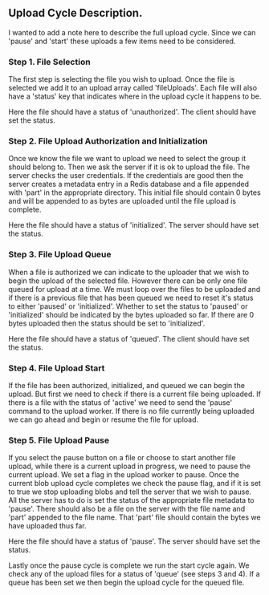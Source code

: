 ## Upload Cycle Description.

I wanted to add a note here to describe the full upload cycle. Since we can 'pause' and 'start' these uploads a few items need to be considered.

### Step 1. File Selection
The first step is selecting the file you wish to upload. Once the file is selected we add it to an upload array called 'fileUploads'. Each file will also have a 'status' key that indicates where in the upload cycle it happens to be.

Here the file should have a status of 'unauthorized'. The client should have set the status.

### Step 2. File Upload Authorization and Initialization
Once we know the file we want to upload we need to select the group it should belong to. Then we ask the server if it is ok to upload the file. The server checks the user credentials. If the credentials are good then the server creates a metadata entry in a Redis database and a file appended with 'part' in the appropriate directory. This initial file should contain 0 bytes and will be appended to as bytes are uploaded until the file upload is complete.

Here the file should have a status of 'initialized'. The server should have set the status.

### Step 3. File Upload Queue
When a file is authorized we can indicate to the uploader that we wish to begin the upload of the selected file. However there can be only one file queued for upload at a time. We must loop over the files to be uploaded and if there is a previous file that has been queued we need to reset it's status to either 'paused' or 'initialized'. Whether to set the status to 'paused' or 'initialized' should be indicated by the bytes uploaded so far. If there are 0 bytes uploaded then the status should be set to 'initialized'.

Here the file should have a status of 'queued'. The client should have set the status.

### Step 4. File Upload Start
If the file has been authorized, initialized, and queued we can begin the upload. But first we need to check if there is a current file being uploaded. If there is a file with the status of 'active' we need to send the 'pause' command to the upload worker. If there is no file currently being uploaded we can go ahead and begin or resume the file for upload.

### Step 5. File Upload Pause
If you select the pause button on a file or choose to start another file upload, while there is a current upload in progress, we need to pause the current upload. We set a flag in the upload worker to pause. Once the current blob upload cycle completes we check the pause flag, and if it is set to true we stop uploading blobs and tell the server that we wish to pause. All the server has to do is set the status of the appropriate file metadata to 'pause'. There should also be a file on the server with the file name and 'part' appended to the file name. That 'part' file should contain the bytes we have uploaded thus far.

Here the file should have a status of 'pause'. The server should have set the status.

Lastly once the pause cycle is complete we run the start cycle again. We check any of the upload files for a status of 'queue' (see steps 3 and 4). If a queue has been set we then begin the upload cycle for the queued file.

